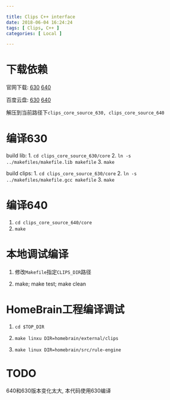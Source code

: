 ```yaml
---

title: Clips C++ interface
date: 2018-06-04 16:24:24
tags: [ Clips, C++ ]
categories: [ Local ]

---
```


下载依赖
========

官网下载:
    [630](https://sourceforge.net/projects/clipsrules/files/CLIPS/6.30/)
    [640](https://netix.dl.sourceforge.net/project/clipsrules/CLIPS/6.40_Beta_2/clips_core_source_640.zip)

百度云盘:
    [630](https://pan.baidu.com/s/1hzLVwX_clG50FjaJ0t7hdg)
    [640](https://pan.baidu.com/s/1calD7UUv94IVyq4mcuXPLA)


解压到当前路径下`clips_core_source_630, clips_core_source_640`

编译630
=======

build lib:
    1. `cd clips_core_source_630/core`
    2. `ln -s ../makefiles/makefile.lib makefile`
    3. `make`

build clips:
    1. `cd clips_core_source_630/core`
    2. `ln -s ../makefiles/makefile.gcc makefile`
    3. `make`

编译640
=======

1. `cd clips_core_source_640/core`
2. `make`


本地调试编译
============

1. 修改`Makefile`指定`CLIPS_DIR`路径

2. make; make test; make clean


HomeBrain工程编译调试
=====================

1. `cd $TOP_DIR`

2. `make linxu DIR=homebrain/external/clips`

3. `make linux DIR=homebrain/src/rule-engine`

TODO
====

640和630版本变化太大, 本代码使用630编译
